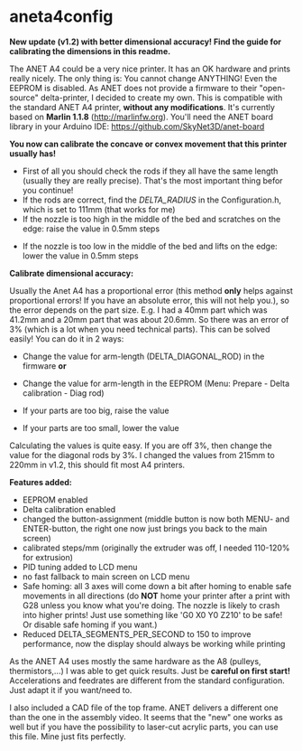 # aneta4config

<b>New update (v1.2) with better dimensional accuracy! Find the guide for calibrating the dimensions in this readme.</b>

The ANET A4 could be a very nice printer. It has an OK hardware and prints really nicely.
The only thing is: You cannot change ANYTHING! Even the EEPROM is disabled.
As ANET does not provide a firmware to their "open-source" delta-printer, I decided to create my own.
This is compatible with the standard ANET A4 printer, <b>without any modifications</b>.
It's currently based on <b>Marlin 1.1.8</b> (http://marlinfw.org).
You'll need the ANET board library in your Arduino IDE: https://github.com/SkyNet3D/anet-board

<b>You now can calibrate the concave or convex movement that this printer usually has!</b>
  - First of all you should check the rods if they all have the same length (usually they are really precise). That's the most important thing befor you continue!
  - If the rods are correct, find the <i>DELTA_RADIUS</i> in the Configuration.h, which is set to 111mm (that works for me)
  - If the nozzle is too high in the middle of the bed and scratches on the edge: raise the value in 0.5mm steps</p>
  - If the nozzle is too low in the middle of the bed and lifts on the edge: lower the value in 0.5mm steps</p>
  
<b>Calibrate dimensional accuracy:</b>

Usually the Anet A4 has a proportional error (this method <b>only</b> helps against proportional errors! If you have an absolute error, this will not help you.), so the error depends on the part size. E.g. I had a 40mm part which was 41.2mm and a 20mm part that was about 20.6mm. So there was an error of 3% (which is a lot when you need technical parts).
This can be solved easily!
You can do it in 2 ways:
  - Change the value for arm-length (DELTA_DIAGONAL_ROD) in the firmware <b>or</b>
  - Change the value for arm-length in the EEPROM (Menu: Prepare - Delta calibration - Diag rod)
  
  - If your parts are too big, raise the value
  - If your parts are too small, lower the value
  
  Calculating the values is quite easy. If you are off 3%, then change the value for the diagonal rods by 3%.
  I changed the values from 215mm to 220mm in v1.2, this should fit most A4 printers.

<b>Features added:</b>
- EEPROM enabled
- Delta calibration enabled
- changed the button-assignment (middle button is now both MENU- and ENTER-button, the right one now just brings you back to the main screen)
- calibrated steps/mm (originally the extruder was off, I needed 110-120% for extrusion)
- PID tuning added to LCD menu
- no fast fallback to main screen on LCD menu
- Safe homing: all 3 axes will come down a bit after homing to enable safe movements in all directions (do <b>NOT</b> home your printer after a print with G28 unless you know what you're doing. The nozzle is likely to crash into higher prints! Just use something like 'G0 X0 Y0 Z210' to be safe! Or disable safe homing if you want.)
- Reduced DELTA_SEGMENTS_PER_SECOND to 150 to improve performance, now the display should always be working while printing

As the ANET A4 uses mostly the same hardware as the A8 (pulleys, thermistors,...) I was able to get quick results.
Just be <b>careful on first start!</b> Accelerations and feedrates are different from the standard configuration. Just adapt it if you want/need to.

I also included a CAD file of the top frame. ANET delivers a different one than the one in the assembly video. It seems that the "new" one works as well but if you have the possibility to laser-cut acrylic parts, you can use this file. Mine just fits perfectly.
